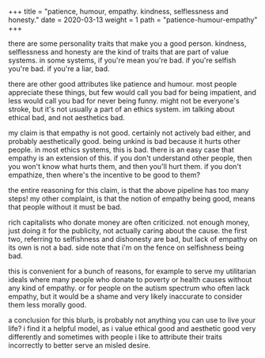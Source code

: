 +++
title = "patience, humour, empathy. kindness, selflessness and honesty."
date = 2020-03-13
weight = 1
path = "patience-humour-empathy"
+++

there are some personality traits that make you a good person. kindness, selflessness and honesty are the kind of traits that are part of value systems. in some systems, if you're mean you're bad. if you're selfish you're bad. if you're a liar, bad.

there are other good attributes like patience and humour. most people appreciate these things, but few would call you bad for being impatient, and less would call you bad for never being funny. might not be everyone's stroke, but it's not usually a part of an ethics system. im talking about ethical bad, and not aesthetics bad.

my claim is that empathy is not good. certainly not actively bad either, and probably aesthetically good. being unkind is bad because it hurts other people. in most ethics systems, this is bad. there is an easy case that empathy is an extension of this. if you don't understand other people, then you won't know what hurts them, and then you'll hurt them. if you don't empathize, then where's the incentive to be good to them?

the entire reasoning for this claim, is that the above pipeline has too many steps! my other complaint, is that the notion of empathy being good, means that people without it must be bad.

rich capitalists who donate money are often criticized. not enough money, just doing it for the publicity, not actually caring about the cause. the first two, referring to selfishness and dishonesty are bad, but lack of empathy on its own is not a bad. side note that i'm on the fence on selfishness being bad.

this is convenient for a bunch of reasons, for example to serve my utilitarian ideals where many people who donate to poverty or health causes without any kind of empathy. or for people on the autism spectrum who often lack empathy, but it would be a shame and very likely inaccurate to consider them less morally good.

a conclusion for this blurb, is probably not anything you can use to live your life? i find it a helpful model, as i value ethical good and aesthetic good very differently and sometimes with people i like to attribute their traits incorrectly to better serve an misled desire.
